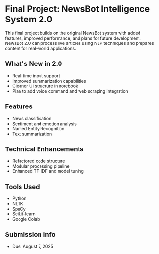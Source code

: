 # Final Project: NewsBot Intelligence System 2.0

This final project builds on the original NewsBot system with added features, improved performance, and plans for future development. NewsBot 2.0 can process live articles using NLP techniques and prepares content for real-world applications.

## What's New in 2.0
- Real-time input support
- Improved summarization capabilities
- Cleaner UI structure in notebook
- Plan to add voice command and web scraping integration

## Features
- News classification
- Sentiment and emotion analysis
- Named Entity Recognition
- Text summarization

## Technical Enhancements
- Refactored code structure
- Modular processing pipeline
- Enhanced TF-IDF and model tuning

## Tools Used
- Python
- NLTK
- SpaCy
- Scikit-learn
- Google Colab

## Submission Info
- Due: August 7, 2025

